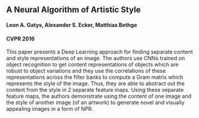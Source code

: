 ## A Neural Algorithm of Artistic Style

#### Leon A. Gatys, Alexander S. Ecker, Matthias Bethge

#### CVPR 2016

This paper presents a Deep Learning approach for finding separate content and style representations of an image. The authors use CNNs trained on object recognition to get content representations of objects which are robust to object variations and they use the correlations of these representations across the filter banks to compute a Gram matrix which represents the style of the image. Thus, they are able to abstract out the content from the style in 2 separate feature maps. Using these separate feature maps, the authors demonstrate using the content of one image and the style of another image (of an artwork) to generate novel and visually appealing images in a form of NPR.